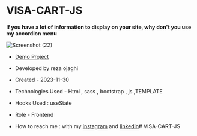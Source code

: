 # VISA-CART-JS
**If you have a lot of information to display on your site, why don't you use my accordion menu**

![Screenshot (22)](https://github.com/REZA-OJAGHI-DRO/NIGHTLIFE-JS/assets/145910720/d7c05724-79e5-4213-a022-88fc4404fd2d)

- [Demo Project]([https://reza-ojaghi-dro.github.io/NIGHTLIFE-JS/](https://reza-ojaghi-dro.github.io/VISA-CART-JS/))
 
- Developed by reza ojaghi

- Created - 2023-11-30

- Technologies Used - Html , sass , bootstrap , js ,TEMPLATE

- Hooks Used : useState 

- Role - Frontend

- How to reach me : with my [instagram](https://www.instagram.com/reza-ojaghi-dro) and [linkedin](https://www.linkedin.com/in/reza-ojaghi-428748280/)# VISA-CART-JS
